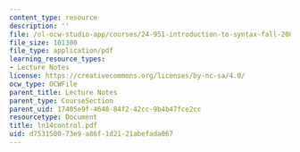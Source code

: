 ```yaml
---
content_type: resource
description: ''
file: /ol-ocw-studio-app/courses/24-951-introduction-to-syntax-fall-2003/d753150073e9a86f1d2121abefada067_ln14control.pdf
file_size: 101300
file_type: application/pdf
learning_resource_types:
- Lecture Notes
license: https://creativecommons.org/licenses/by-nc-sa/4.0/
ocw_type: OCWFile
parent_title: Lecture Notes
parent_type: CourseSection
parent_uid: 17405e9f-4648-84f2-42cc-9b4b47fce2cc
resourcetype: Document
title: ln14control.pdf
uid: d7531500-73e9-a86f-1d21-21abefada067
---
```


